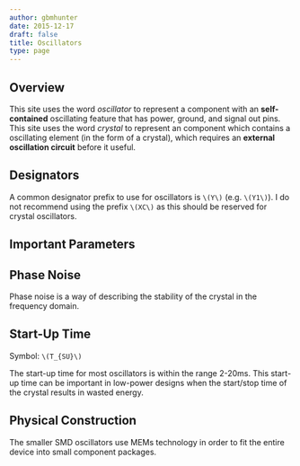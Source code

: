 ```yaml
---
author: gbmhunter
date: 2015-12-17
draft: false
title: Oscillators
type: page
---
```


## Overview

This site uses the word _oscillator_ to represent a component with an **self-contained** oscillating feature that has power, ground, and signal out pins. This site uses the word _crystal_ to represent an component which contains a oscillating element (in the form of a crystal), which requires an **external oscillation circuit** before it useful.

## Designators

A common designator prefix to use for oscillators is `\(Y\)` (e.g. `\(Y1\)`). I do not recommend using the prefix `\(XC\)` as this should be reserved for crystal oscillators.

## Important Parameters

## Phase Noise

Phase noise is a way of describing the stability of the crystal in the frequency domain.

## Start-Up Time

Symbol: `\(T_{SU}\)`

The start-up time for most oscillators is within the range 2-20ms. This start-up time can be important in low-power designs when the start/stop time of the crystal results in wasted energy.

## Physical Construction

The smaller SMD oscillators use MEMs technology in order to fit the entire device into small component packages.
